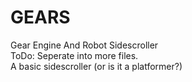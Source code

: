 # GEARS <br/>
Gear Engine And Robot Sidescroller <br/>
ToDo: Seperate into more files. <br/>
A basic sidescroller (or is it a platformer?)<br/>
